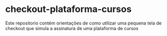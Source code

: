 # checkout-plataforma-cursos
Este repositorio contém orientações de como utilizar uma pequena tela de checkout que simula a assinatura de uma plataforma de cursos
